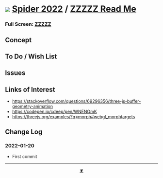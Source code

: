 # [![](https://pushme-pullyou.github.io/tootoo-2022/assets/icons/mark-github.svg )](https://github.com/ladybug-tools/spider-2022/ "Source code on GitHub" ) [Spider 2022]( https://ladybug-tools.github.io/spider-2022/ "Home page" ) / [ZZZZZ Read Me]( https://ladybug-tools.github.io/spider-2022/#geometry/README.md)


<!--@@@
<div class=iframe-resize ><iframe src=https://ladybug.tools/spider-2022/ geometry/ height=100% width=100% ></iframe></div>
_ZZZZZ in a resizable window. One finger to rotate. Two to zoom._
@@@-->

### Full Screen: [ZZZZZ]( https://ladybug.tools/spider-2022/geometry/ )


## Concept


## To Do / Wish List


## Issues


## Links of Interest

* https://stackoverflow.com/questions/69296356/three-js-buffer-geometry-animation
* https://codepen.io/cdeep/pen/WNENOmK
* https://threejs.org/examples/?q=morph#webgl_morphtargets

## Change Log


### 2022-01-20

* First commit


***

<center title="Hello! Click me to go up to the top" ><a class=aDingbat href=javascript:window.scrollTo(0,0);> ❦ </a></center>
